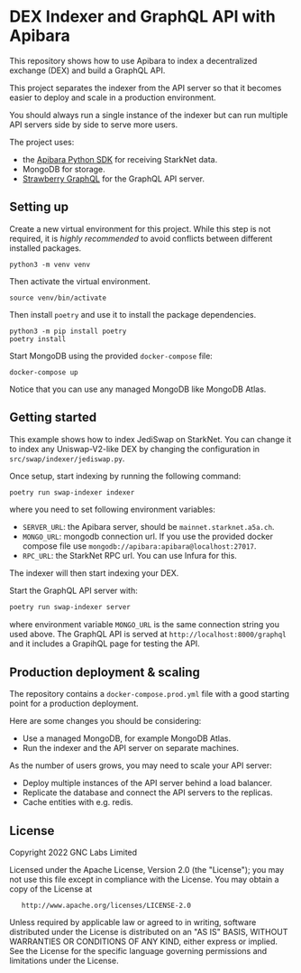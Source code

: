 # DEX Indexer and GraphQL API with Apibara

This repository shows how to use Apibara to index a decentralized exchange (DEX) and build a GraphQL API.

This project separates the indexer from the API server so that it becomes easier to deploy and scale in a production environment.

You should always run a single instance of the indexer but can run multiple API servers side by side to serve more users.

The project uses:

 * the [Apibara Python SDK](https://www.apibara.com/docs/python-sdk) for receiving StarkNet data.
 * MongoDB for storage.
 * [Strawberry GraphQL](https://strawberry.rocks/) for the GraphQL API server.


## Setting up

Create a new virtual environment for this project. While this step is not required, it is _highly recommended_ to avoid conflicts between different installed packages.

    python3 -m venv venv

Then activate the virtual environment.

    source venv/bin/activate

Then install `poetry` and use it to install the package dependencies.

    python3 -m pip install poetry
    poetry install

Start MongoDB using the provided `docker-compose` file:

    docker-compose up

Notice that you can use any managed MongoDB like MongoDB Atlas.


## Getting started

This example shows how to index JediSwap on StarkNet. You can change it to index any Uniswap-V2-like DEX by changing the configuration in `src/swap/indexer/jediswap.py`.

Once setup, start indexing by running the following command:

```sh
poetry run swap-indexer indexer
```

where you need to set following environment variables:

 * `SERVER_URL`: the Apibara server, should be `mainnet.starknet.a5a.ch`.
 * `MONGO_URL`: mongodb connection url. If you use the provided docker compose file use `mongodb://apibara:apibara@localhost:27017`.
 * `RPC_URL`: the StarkNet RPC url. You can use Infura for this.

The indexer will then start indexing your DEX.

Start the GraphQL API server with:

```sh
poetry run swap-indexer server
```

where environment variable `MONGO_URL` is the same connection string you used above.
The GraphQL API is served at `http://localhost:8000/graphql` and
it includes a GrapihQL page for testing the API.


## Production deployment & scaling

The repository contains a `docker-compose.prod.yml` file with a good starting point for a production deployment.

Here are some changes you should be considering:

 * Use a managed MongoDB, for example MongoDB Atlas.
 * Run the indexer and the API server on separate machines.


As the number of users grows, you may need to scale your API server:

 * Deploy multiple instances of the API server behind a load balancer.
 * Replicate the database and connect the API servers to the replicas.
 * Cache entities with e.g. redis.


## License


   Copyright 2022 GNC Labs Limited

   Licensed under the Apache License, Version 2.0 (the "License");
   you may not use this file except in compliance with the License.
   You may obtain a copy of the License at

       http://www.apache.org/licenses/LICENSE-2.0

   Unless required by applicable law or agreed to in writing, software
   distributed under the License is distributed on an "AS IS" BASIS,
   WITHOUT WARRANTIES OR CONDITIONS OF ANY KIND, either express or implied.
   See the License for the specific language governing permissions and
   limitations under the License.

